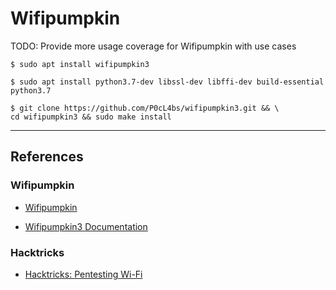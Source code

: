 # Wifipumpkin

TODO: Provide more usage coverage for Wifipumpkin with use cases

```
$ sudo apt install wifipumpkin3
```

```
$ sudo apt install python3.7-dev libssl-dev libffi-dev build-essential python3.7
```

```
$ git clone https://github.com/P0cL4bs/wifipumpkin3.git && \
cd wifipumpkin3 && sudo make install
```

---
## References

### Wifipumpkin

- [Wifipumpkin](https://github.com/P0cL4bs/wifipumpkin3)

- [Wifipumpkin3 Documentation](https://wifipumpkin3.github.io/docs/getting-started)

### Hacktricks

- [Hacktricks: Pentesting Wi-Fi](https://book.hacktricks.wiki/en/generic-methodologies-and-resources/pentesting-wifi.html)